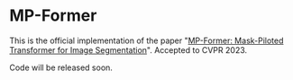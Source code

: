 # MP-Former
This is the official implementation of the paper "[MP-Former: Mask-Piloted Transformer for Image Segmentation](https://arxiv.org/pdf/2303.07336.pdf)". Accepted to CVPR 2023.

Code will be released soon.

